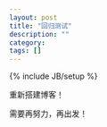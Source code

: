 ```yaml
---
layout: post
title: "回归测试"
description: ""
category: 
tags: []
---
```

{% include JB/setup %}

重新搭建博客！

<!--more-->

需要再努力，再出发！
